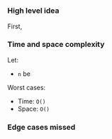 # 

### High level idea

First,

### Time and space complexity

Let: <br>

- `n` be <br>

Worst cases: <br>

- Time: `O()` <br>
- Space: `O()`

### Edge cases missed


